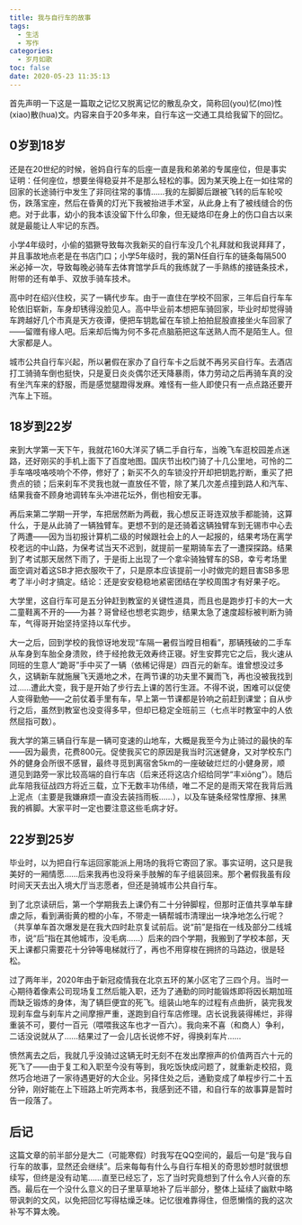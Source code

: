 ```yaml
---
title: 我与自行车的故事
tags:
  - 生活
  - 写作
categories:
  - 岁月如歌
toc: false
date: 2020-05-23 11:35:13
---
```


首先声明一下这是一篇取之记忆又脱离记忆的散乱杂文，简称回(you)忆(mo)性(xiao)散(hua)文。内容来自于20多年来，自行车这一交通工具给我留下的回忆。

<!--more-->

## 0岁到18岁

还是在20世纪的时候，爸妈自行车的后座一直是我和弟弟的专属座位，但是事实证明：任何座位，想要坐得稳妥并不是那么轻松的事。因为某天晚上在一如往常的回家的长途骑行中发生了非同往常的事情……我的左脚脚后跟被飞转的后车轮咬伤，跌落宝座，然后在昏黄的灯光下我被抬进手术室，从此身上有了被线缝合的伤疤。对于此事，幼小的我本该没留下什么印象，但无疑烙印在身上的伤口自古以来就是最能让人牢记的东西。

小学4年级时，小偷的猖獗导致每次我新买的自行车没几个礼拜就和我说拜拜了，并且事故地点老是在书店门口；小学5年级时，我的第N任自行车的链条每隔500米必掉一次，导致每晚必骑车去体育馆学乒乓的我练就了一手熟练的接链条技术，附带的还有单手、双放手骑车技术。

高中时在绍兴住校，买了一辆代步车。由于一直住在学校不回家，三年后自行车车轮依旧崭新，车身却锈得没脸见人。高中毕业前本想把车骑回家，毕业时却觉得骑车跨越好几个市真是天方夜谭，便把车钥匙留在车锁上拍拍屁股直接坐火车回家了——留赠有缘人吧。后来却后悔为何不多花点脑筋把这车送熟人而不是陌生人。但大家都是人。

城市公共自行车兴起，所以暑假在家办了自行车卡之后就不再另买自行车。去酒店打工骑骑车倒也挺快，只是夏日炎炎偶尔还天降暴雨，体力劳动之后再骑车真的没有坐汽车来的舒服，而是感觉腿蹬得发麻。难怪有一些人即使只有一点点路还要开汽车上下班。

## 18岁到22岁

来到大学第一天下午，我就花160大洋买了辆二手自行车，当晚飞车逛校园差点迷路，还好刚买的手机上面下了百度地图。国庆节出校门骑了十几公里地，可怜的二手车咯吱咯吱响个不停，修好了；新买不久的车锁没拧开却把钥匙拧断，重买了把贵点的锁；后来刹车不灵我也就一直放任不管，除了某几次差点撞到路人和汽车、结果我奋不顾身地调转车头冲进花坛外，倒也相安无事。

再后来第二学期一开学，车把居然断为两截，我心想反正哥连双放手都能骑，这算什么，于是从此骑了一辆独臂车。更想不到的是还骑着这辆独臂车到无锡市中心去了两遭——因为当初报计算机二级的时候跟社会上的人一起报的，结果考场在离学校老远的中山路，为保考试当天不迟到，就提前一星期骑车去了一遭探探路。结果到了考试那天居然下雨了，于是街上出现了一个拿伞骑独臂车的SB，幸亏考场里面空调对着这SB才把衣服吹干了，只是原本应该提前一小时做完的题目害SB多思考了半小时才搞定。结论：还是安安稳稳地紧密团结在学校周围才有好果子吃。

大学里，这自行车可是五分钟赶到教室的关键性道具，而且也是跑步打卡的大一大二童鞋离不开的——为甚？哥曾经也想老实跑步，结果太急了速度超标被判断为骑车，气得哥开始坚持坚持以车代步。

大一之后，回到学校的我惊讶地发现“车隔一暑假当瞠目相看”，那辆残破的二手车从车身到车胎全身溃败，终于经抢救无效寿终正寝。好生安葬完它之后，我火速从同班的生意人“跪哥”手中买了一辆（依稀记得是）四百元的新车。谁曾想没过多久，这辆新车就施展飞天遁地之术，在两节课的功夫里不翼而飞，再也没被我找到过……遭此大变，我于是开始了步行去上课的苦行生涯。不得不说，困难可以促使人变得勤勉——之前仗着手里有车，早上第一节课都是铃响之前赶到课堂；自从步行之后，虽然到教室也没变得多早，但却已稳定全班前三（七点半时教室中的人依然屈指可数）。

我大学的第三辆自行车是一辆可变速的山地车，大概是我至今为止骑过的最快的车——因为最贵，花费800元。促使我买它的原因是我当时沉迷健身，又对学校东门外的健身会所很不感冒，最终寻觅到离宿舍5km的一座破破烂烂的小健身房，顺道见到路旁一家比较高端的自行车店（后来还将这店介绍给同学“丰xiōng”）。随后此车陪我征战四方将近三载，立下无数丰功伟绩，唯二不足的是雨天常在我背后溅上泥点（主要是我嫌麻烦一直没去装挡雨板……），以及车链条经常性摩擦、抹黑我的裤脚。大家平时一定也要注意这些毛病才好。

## 22岁到25岁

毕业时，以为把自行车运回家能派上用场的我将它寄回了家。事实证明，这只是我美好的一厢情愿……后来我再也没将亲手肢解的车子组装回来。那个暑假我虽有段时间天天去出入境大厅当志愿者，但还是骑城市公共自行车。

到了北京读研后，第一个学期我去上课仍有二十分钟脚程，但那时正值共享单车肆虐之际，看到满街黄的橙的小车，不带走一辆帮城市清理出一块净地怎么行呢？（共享单车首次爆发是在我大四时赴京复试前后。说“前”是指在一线及部分二线城市，说“后”指在其他城市，没毛病……）后来的四个学期，我搬到了学校本部，天天上课都只需要花十分钟等电梯就行了，再也不用穿梭在拥挤的马路边，很是轻松。

过了两年半，2020年由于新冠疫情我在北京五环的某小区宅了三四个月。当时一心期待着像素公司现场复工然后能入职，还为了通勤的同时能锻炼即将因长期加班而缺乏锻炼的身体，淘了辆巨便宜的死飞。组装山地车的过程有点曲折，装完我发现刹车盘与刹车片之间摩擦严重，遂跑到自行车店修理。店长说我装得稀烂，非得重装不可，要付一百元（喂喂我这车也才一百六）。我向来不喜（和商人）争利，二话没说就从了……结果过了一会儿店长说修不好，得换刹车片……

愤然离去之后，我就几乎没骑过这辆无时无刻不在发出摩擦声的价值两百六十元的死飞了——由于复工和入职至今没有等到，我吃饭快成问题了，就重新走校招，竟然巧合地进了一家待遇更好的大企业。另择住处之后，通勤变成了单程步行二十五分钟，刚好能在上下班路上听完两本书，我感到还不错，和自行车的故事算是暂时告一段落了。

## 后记

这篇文章的前半部分是大二（可能寒假）时我写在QQ空间的，最后一句是“我与自行车的故事，显然还会继续”。后来每每有什么与自行车相关的奇思妙想时就很想续写，但终是没有动笔……直至已经忘了，忘了当时究竟想到了什么令人兴奋的东西。最后在一个没什么意义的日子里草草地补了后半部分，整体上延续了幽默中略带讽刺的文风，以免把回忆写得枯燥乏味。记忆很难靠得住，但愿懒惰的我的这次补写不算太晚。

